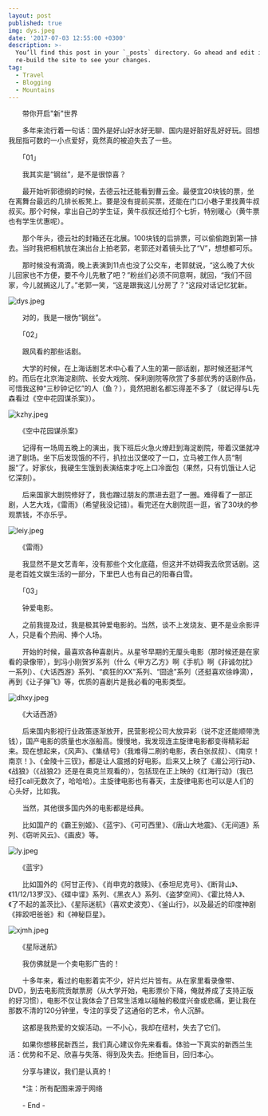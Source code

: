 ```yaml
---
layout: post
published: true
img: dys.jpeg
date: '2017-07-03 12:55:00 +0300'
description: >-
  You’ll find this post in your `_posts` directory. Go ahead and edit it and
  re-build the site to see your changes.
tag:
  - Travel
  - Blogging
  - Mountains
---
```

　　带你开启"新"世界

　　多年来流行着一句话：国外是好山好水好无聊、国内是好脏好乱好好玩。回想我屈指可数的一小点爱好，竟然真的被迫失去了一些。

　　「01」

　　我其实是“钢丝”，是不是很惊喜？

　　最开始听郭德纲的时候，去德云社还能看到曹云金。最便宜20块钱的票，坐在离舞台最远的几排长板凳上。要是没有提前买票，还能在门口小巷子里找黄牛叔叔买。那个时候，拿出自己的学生证，黄牛叔叔还给打个七折，特别暖心（黄牛票也有学生优惠呢）。

　　那个年头，德云社的封箱还在北展。100块钱的后排票，可以偷偷跑到第一排去。当时我把相机放在演出台上拍老郭，老郭还对着镜头比了“V”，想想都可乐。

　　那时候没有滴滴，晚上表演到11点也没了公交车，老郭就说，“这么晚了大伙儿回家也不方便，要不今儿先散了吧？”粉丝们必须不同意啊，就回，“我们不回家，今儿就搁这儿了。”老郭一笑，“这是跟我这儿分房了？”这段对话记忆犹新。

![dys.jpeg]({{site.baseurl}}/assets/img/dys.jpeg)

　　对的，我是一根伪“钢丝”。

　　「02」

　　跟风看的那些话剧。

　　大学的时候，在上海话剧艺术中心看了人生的第一部话剧，那时候还挺洋气的。而后在北京海淀剧院、长安大戏院、保利剧院等欣赏了多部优秀的话剧作品，可惜我这种“三秒钟记忆”的人（鱼？），竟然把剧名都忘得差不多了（就记得与L先森看过《空中花园谋杀案》）。

![kzhy.jpeg]({{site.baseurl}}/assets/img/kzhy.jpeg)

　　《空中花园谋杀案》

　　记得有一场周五晚上的演出，我下班后火急火燎赶到海淀剧院，带着汉堡就冲进了剧场。坐下后发现饿的不行，扒拉出汉堡咬了一口，立马被工作人员“制服“了。好家伙，我硬生生饿到表演结束才吃上口冷面包（果然，只有饥饿让人记忆深刻）。

　　后来国家大剧院修好了，我也蹭过朋友的票进去逛了一圈。难得看了一部正剧，人艺大戏，《雷雨》（希望我没记错）。看完还在大剧院逛一逛，省了30块的参观票钱，不亦乐乎。

![leiy.jpeg]({{site.baseurl}}/assets/img/leiy.jpeg)

　　《雷雨》

　　我显然不是文艺青年，没有那些个文化底蕴，但这并不妨碍我去欣赏话剧。这是老百姓文娱生活的一部分，下里巴人也有自己的阳春白雪。

　　「03」

　　钟爱电影。

　　之前我提及过，我是极其钟爱电影的。当然，谈不上发烧友、更不是业余影评人，只是看个热闹、捧个人场。

　　开始的时候，最喜欢各种喜剧片。从星爷早期的无厘头电影（那时候还是在家看的录像带），到冯小刚贺岁系列（什么《甲方乙方》啊《手机》啊《非诚勿扰》一系列）、《大话西游》系列、“疯狂的XX”系列、“囧途”系列（还挺喜欢徐峥滴），再到《让子弹飞》等，优质的喜剧片是我必看的电影类型。

![dhxy.jpeg]({{site.baseurl}}/assets/img/dhxy.jpeg)

　　《大话西游》

　　后来国内影视行业政策逐渐放开，民营影视公司大放异彩（说不定还能顺带洗钱），国产电影的质量也水涨船高。慢慢地，我发现连主旋律电影都变得精彩起来。现在想起来，《风声》、《集结号》（我难得二刷的电影，表白张叔叔）、《南京！南京！》、《金陵十三钗》，都是让人震撼的好电影。后来又上映了《湄公河行动》、《战狼》（《战狼2》还是在奥克兰观看的），包括现在正上映的《红海行动》（我已经打call无数次了，哈哈哈）。主旋律电影也有春天，主旋律电影也可以是人们的心头好，比如我。

　　当然，其他很多国内外的电影都是经典。

　　比如国产的《霸王别姬》、《蓝宇》、《可可西里》、《唐山大地震》、《无间道》系列、《窃听风云》、《画皮》等。

![ly.jpeg]({{site.baseurl}}/assets/img/ly.jpeg)

　　《蓝宇》

　　比如国外的《阿甘正传》、《肖申克的救赎》、《泰坦尼克号》、《断背山》、《11/12/13罗汉》、《碟中谍》系列、《黑衣人》系列、《盗梦空间》、《霍比特人》、《了不起的盖茨比》、《星际迷航》（喜欢史波克）、《釜山行》，以及最近的印度神剧《摔跤吧爸爸》和《神秘巨星》。

![xjmh.jpeg]({{site.baseurl}}/assets/img/xjmh.jpeg)

　　《星际迷航》

　　我仿佛就是一个卖电影广告的！

　　十多年来，看过的电影着实不少，好片烂片皆有。从在家里看录像带、DVD，到去电影院贡献票房（从大学开始，电影票价下降，俺就养成了支持正版的好习惯），电影不仅让我体会了日常生活难以碰触的极度兴奋或悲痛，更让我在那数不清的120分钟里，专注的享受了这通俗的艺术，令人沉醉。

　　这都是我热爱的文娱活动。一不小心，我却在纽村，失去了它们。

　　如果你想移民新西兰，我们真心建议你先来看看。体验一下真实的新西兰生活：优势和不足、欣喜与失落、得到及失去。拒绝盲目，回归本心。

　　分享与建议，我们是认真的！

　　*注：所有配图来源于网络

　　- End -
